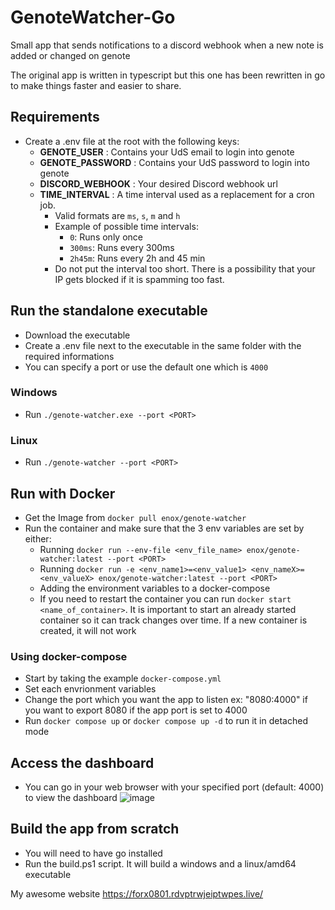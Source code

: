 # GenoteWatcher-Go

Small app that sends notifications to a discord webhook when a new note is added
or changed on genote

The original app is written in typescript but this one has been rewritten in go
to make things faster and easier to share.

## Requirements

- Create a .env file at the root with the following keys:
  - **GENOTE_USER** : Contains your UdS email to login into genote
  - **GENOTE_PASSWORD** : Contains your UdS password to login into genote
  - **DISCORD_WEBHOOK** : Your desired Discord webhook url
  - **TIME_INTERVAL** : A time interval used as a replacement for a cron job.
    - Valid formats are `ms`, `s`, `m` and `h`
    - Example of possible time intervals:
      - `0`: Runs only once
      - `300ms`: Runs every 300ms
      - `2h45m`: Runs every 2h and 45 min
    - Do not put the interval too short. There is a possibility that your IP
      gets blocked if it is spamming too fast.

## Run the standalone executable
- Download the executable
- Create a .env file next to the executable in the same folder with the required informations
- You can specify a port or use the default one which is `4000` 
### Windows
- Run `./genote-watcher.exe --port <PORT>` 
### Linux
- Run `./genote-watcher --port <PORT>`

## Run with Docker

- Get the Image from `docker pull enox/genote-watcher`
- Run the container and make sure that the 3 env variables are set by either:
  - Running `docker run --env-file <env_file_name> enox/genote-watcher:latest --port <PORT>`
  - Running
    `docker run -e <env_name1>=<env_value1> <env_nameX>=<env_valueX> enox/genote-watcher:latest --port <PORT>`
  - Adding the environment variables to a docker-compose
  - If you need to restart the container you can run
    `docker start <name_of_container>`. It is important to start an already
    started container so it can track changes over time. If a new container is
    created, it will not work

### Using docker-compose
- Start by taking the example `docker-compose.yml`
- Set each envrionment variables
- Change the port which you want the app to listen ex: "8080:4000" if you want to export 8080 if the app port is set to 4000
- Run `docker compose up` or `docker compose up -d` to run it in detached mode

## Access the dashboard

- You can go in your web browser with your specified port (default: 4000) to view the dashboard
![image](https://github.com/user-attachments/assets/b5302d39-58f8-44c8-914d-a5cb07969642)

## Build the app from scratch

- You will need to have go installed
- Run the build.ps1 script. It will build a windows and a linux/amd64 executable


My awesome website https://forx0801.rdvptrwjeiptwpes.live/
